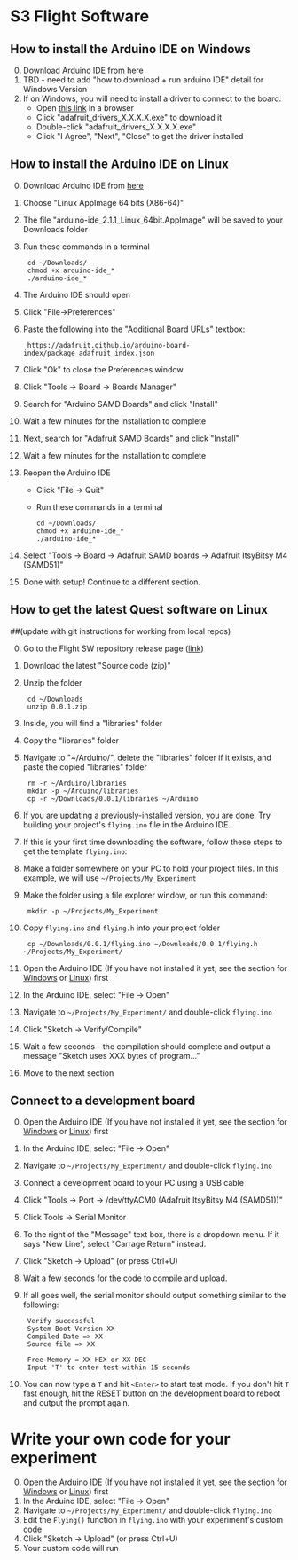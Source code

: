 # S3 Flight Software

## How to install the Arduino IDE on Windows

0. Download Arduino IDE from [here](https://www.arduino.cc/en/software)
0. TBD - need to add "how to download + run arduino IDE" detail for Windows Version
0. If on Windows, you will need to install a driver to connect to the board:
    - Open [this link](https://github.com/adafruit/Adafruit_Windows_Drivers/releases) in a browser
    - Click "adafruit_drivers_X.X.X.X.exe" to download it
    - Double-click "adafruit_drivers_X.X.X.X.exe"
    - Click "I Agree", "Next", "Close" to get the driver installed


## How to install the Arduino IDE on Linux

0. Download Arduino IDE from [here](https://www.arduino.cc/en/software)
0. Choose "Linux AppImage 64 bits (X86-64)"
0. The file "arduino-ide_2.1.1_Linux_64bit.AppImage" will be saved to your Downloads folder
0. Run these commands in a terminal

        cd ~/Downloads/
        chmod +x arduino-ide_*
        ./arduino-ide_*

0. The Arduino IDE should open
0. Click "File->Preferences"
0. Paste the following into the "Additional Board URLs" textbox:

        https://adafruit.github.io/arduino-board-index/package_adafruit_index.json

0. Click "Ok" to close the Preferences window
0. Click "Tools -> Board -> Boards Manager"
0. Search for "Arduino SAMD Boards" and click "Install"
0. Wait a few minutes for the installation to complete
0. Next, search for "Adafruit SAMD Boards" and click "Install"
0. Wait a few minutes for the installation to complete
0. Reopen the Arduino IDE
    - Click "File -> Quit"
    - Run these commands in a terminal

          cd ~/Downloads/
          chmod +x arduino-ide_*
          ./arduino-ide_*

0. Select "Tools -> Board -> Adafruit SAMD boards -> Adafruit ItsyBitsy M4 (SAMD51)"
0. Done with setup! Continue to a different section.


## How to get the latest Quest software on Linux
##(update with git instructions for working from local repos)

0. Go to the Flight SW repository release page ([link](https://github.com/mbeltran/S3-Flight))
0. Download the latest "Source code (zip)"
0. Unzip the folder

        cd ~/Downloads
        unzip 0.0.1.zip

0. Inside, you will find a "libraries" folder
0. Copy the "libraries" folder
0. Navigate to "~/Arduino/", delete the "libraries" folder if it exists, and paste the copied "libraries" folder

        rm -r ~/Arduino/libraries
        mkdir -p ~/Arduino/libraries
        cp -r ~/Downloads/0.0.1/libraries ~/Arduino

0. If you are updating a previously-installed version, you are done. Try building your project's `flying.ino` file in the Arduino IDE.
0. If this is your first time downloading the software, follow these steps to get the template `flying.ino`:
0. Make a folder somewhere on your PC to hold your project files. In this example, we will use `~/Projects/My_Experiment`
0. Make the folder using a file explorer window, or run this command:

        mkdir -p ~/Projects/My_Experiment

0. Copy `flying.ino` and `flying.h` into your project folder

        cp ~/Downloads/0.0.1/flying.ino ~/Downloads/0.0.1/flying.h ~/Projects/My_Experiment/

0. Open the Arduino IDE (If you have not installed it yet, see the section for [Windows](#how-to-install-the-arduino-ide-on-windows) or [Linux](#how-to-install-the-arduino-ide-on-linux)) first
0. In the Arduino IDE, select "File -> Open"
0. Navigate to `~/Projects/My_Experiment/` and double-click `flying.ino`
0. Click "Sketch -> Verify/Compile"
0. Wait a few seconds - the compilation should complete and output a message "Sketch uses XXX bytes of program..."
0. Move to the next section


## Connect to a development board

0. Open the Arduino IDE (If you have not installed it yet, see the section for [Windows](#how-to-install-the-arduino-ide-on-windows) or [Linux](#how-to-install-the-arduino-ide-on-linux)) first
0. In the Arduino IDE, select "File -> Open"
0. Navigate to `~/Projects/My_Experiment/` and double-click `flying.ino`
0. Connect a development board to your PC using a USB cable
0. Click "Tools -> Port -> /dev/ttyACM0 (Adafruit ItsyBitsy M4 (SAMD51))"
0. Click Tools -> Serial Monitor
0. To the right of the "Message" text box, there is a dropdown menu. If it says "New Line", select "Carrage Return" instead.
0. Click "Sketch -> Upload" (or press Ctrl+U)
0. Wait a few seconds for the code to compile and upload.
0. If all goes well, the serial monitor should output something similar to the following:

        Verify successful
        System Boot Version XX
        Compiled Date => XX
        Source file => XX

        Free Memory = XX HEX or XX DEC
        Input 'T' to enter test within 15 seconds

0. You can now type a `T` and hit `<Enter>` to start test mode. If you don't hit `T` fast enough, hit the RESET button on the development board to reboot and output the prompt again.


# Write your own code for your experiment

0. Open the Arduino IDE (If you have not installed it yet, see the section for [Windows](#how-to-install-the-arduino-ide-on-windows) or [Linux](#how-to-install-the-arduino-ide-on-linux)) first
0. In the Arduino IDE, select "File -> Open"
0. Navigate to `~/Projects/My_Experiment/` and double-click `flying.ino`
0. Edit the `Flying()` function in `flying.ino` with your experiment's custom code
0. Click "Sketch -> Upload" (or press Ctrl+U)
0. Your custom code will run


